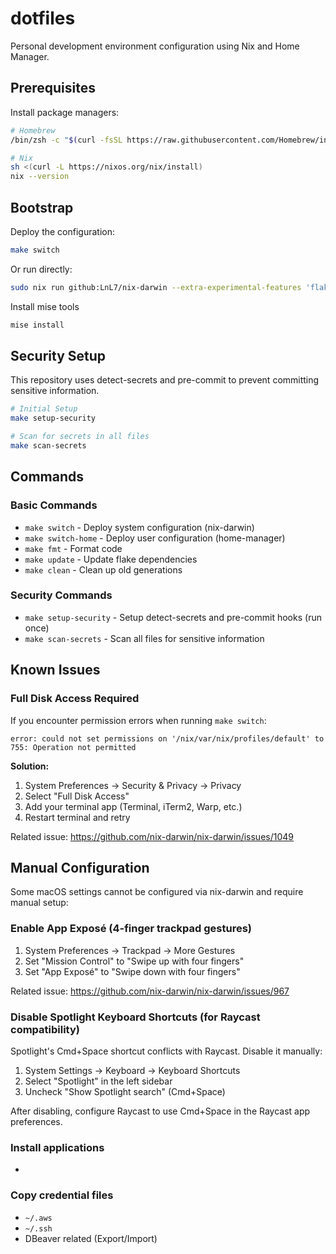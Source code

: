 # dotfiles

Personal development environment configuration using Nix and Home Manager.

## Prerequisites

Install package managers:

```zsh
# Homebrew
/bin/zsh -c "$(curl -fsSL https://raw.githubusercontent.com/Homebrew/install/HEAD/install.sh)"

# Nix
sh <(curl -L https://nixos.org/nix/install)
nix --version
```

## Bootstrap

Deploy the configuration:

```zsh
make switch
```

Or run directly:

```zsh
sudo nix run github:LnL7/nix-darwin --extra-experimental-features 'flakes nix-command' -- switch --flake ".#joe-king-sh"
```

Install mise tools

```zsh
mise install
```

## Security Setup

This repository uses detect-secrets and pre-commit to prevent committing sensitive information.

```zsh
# Initial Setup
make setup-security

# Scan for secrets in all files
make scan-secrets
```

## Commands

### Basic Commands

- `make switch` - Deploy system configuration (nix-darwin)
- `make switch-home` - Deploy user configuration (home-manager)
- `make fmt` - Format code
- `make update` - Update flake dependencies
- `make clean` - Clean up old generations

### Security Commands

- `make setup-security` - Setup detect-secrets and pre-commit hooks (run once)
- `make scan-secrets` - Scan all files for sensitive information

## Known Issues

### Full Disk Access Required

If you encounter permission errors when running `make switch`:

```
error: could not set permissions on '/nix/var/nix/profiles/default' to 755: Operation not permitted
```

**Solution:**

1. System Preferences → Security & Privacy → Privacy
2. Select "Full Disk Access"
3. Add your terminal app (Terminal, iTerm2, Warp, etc.)
4. Restart terminal and retry

Related issue: https://github.com/nix-darwin/nix-darwin/issues/1049

## Manual Configuration

Some macOS settings cannot be configured via nix-darwin and require manual setup:

### Enable App Exposé (4-finger trackpad gestures)

1. System Preferences → Trackpad → More Gestures
2. Set "Mission Control" to "Swipe up with four fingers"
3. Set "App Exposé" to "Swipe down with four fingers"

Related issue: https://github.com/nix-darwin/nix-darwin/issues/967

### Disable Spotlight Keyboard Shortcuts (for Raycast compatibility)

Spotlight's Cmd+Space shortcut conflicts with Raycast. Disable it manually:

1. System Settings → Keyboard → Keyboard Shortcuts
2. Select "Spotlight" in the left sidebar
3. Uncheck "Show Spotlight search" (Cmd+Space)

After disabling, configure Raycast to use Cmd+Space in the Raycast app preferences.

### Install applications

-

### Copy credential files

- `~/.aws`
- `~/.ssh`
- DBeaver related (Export/Import)
